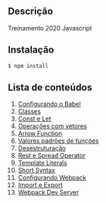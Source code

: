 ## Descrição

Treinamento 2020 Javascript 

## Instalação
``` bash
$ npm install
```

## Lista de conteúdos

1. [Configurando o Babel](https://github.com/andresilvadev/treinamento-js/commit/caf8b55697fb014028c6fbb48537c00e33308c9b)
2. [Classes](https://github.com/andresilvadev/treinamento-js/commit/90ee2102d0359819819229bf78a8e8479a1caa6f)
3. [Const e Let](https://github.com/andresilvadev/treinamento-js/commit/35c6b75800779bf27c40b65c2b5bc64afdc75128)
4. [Operações com vetores](https://github.com/andresilvadev/treinamento-js/commit/2516ee5064c8b5026c39ade12be4279f6933adab)
5. [Arrow Function](https://github.com/andresilvadev/treinamento-js/commit/ac2455f8aa67abb8491699ef78efb44c84c4eda5)
6. [Valores padrões de funções](https://github.com/andresilvadev/treinamento-js/commit/980fc97dc36ffd91332585fd7b6507700846c600)
7. [Desestruturação](https://github.com/andresilvadev/treinamento-js/commit/a9a29efde7edd7b3fea0767b606a626a0357ba99)
8. [Rest e Spread Operator](https://github.com/andresilvadev/treinamento-js/commit/7173f585ace4781c9099107957acfdf1e0e61b6a)
9. [Template Literals](https://github.com/andresilvadev/treinamento-js/commit/54bd301bc6c0e25e2bd1ea213260cbdc3db0fd4f)
10. [Short Syntax](https://github.com/andresilvadev/treinamento-js/commit/471c60ac1ec6f2a0666b9e6d58daec61e32190f8)
11. [Configurando Webpack](https://github.com/andresilvadev/treinamento-js/commit/6f1401e0888dfc189d8477c5e82e9f6d9e1adae9)
12. [Import e Export](https://github.com/andresilvadev/treinamento-js/commit/e0d4ed723d5215b83c6e3b97d58bb44c1b487915)
16. [Webpack Dev Server](https://github.com/andresilvadev/treinamento-js/commit/573ac8ce44745f97c5ffdb1071cddad0c311429f)